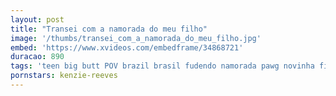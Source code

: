 ```yaml
---
layout: post
title: "Transei com a namorada do meu filho"
image: '/thumbs/transei_com_a_namorada_do_meu_filho.jpg'
embed: 'https://www.xvideos.com/embedframe/34868721'
duracao: 890
tags: 'teen big butt POV brazil brasil fudendo namorada pawg novinha filho pai'
pornstars: kenzie-reeves
---
```


